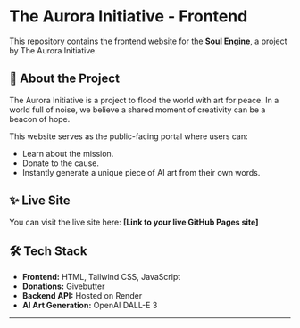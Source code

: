 # The Aurora Initiative - Frontend

This repository contains the frontend website for the **Soul Engine**, a project by The Aurora Initiative.

## 🚀 About the Project

The Aurora Initiative is a project to flood the world with art for peace. In a world full of noise, we believe a shared moment of creativity can be a beacon of hope.

This website serves as the public-facing portal where users can:
* Learn about the mission.
* Donate to the cause.
* Instantly generate a unique piece of AI art from their own words.

## ✨ Live Site

You can visit the live site here: **[Link to your live GitHub Pages site]**

## 🛠️ Tech Stack

* **Frontend:** HTML, Tailwind CSS, JavaScript
* **Donations:** Givebutter
* **Backend API:** Hosted on Render
* **AI Art Generation:** OpenAI DALL-E 3

---
